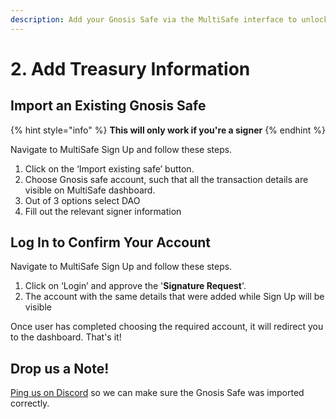 ```yaml
---
description: Add your Gnosis Safe via the MultiSafe interface to unlock the Treasury Tab
---
```


# 2. Add Treasury Information

## Import an Existing Gnosis Safe

{% hint style="info" %}
**This will only work if you're a signer**
{% endhint %}

Navigate to MultiSafe Sign Up and follow these steps.

1. Click on the ‘Import existing safe’ button.
2. Choose Gnosis safe account, such that all the transaction details are visible on MultiSafe dashboard.
3. Out of 3 options select DAO
4. Fill out the relevant signer information

## Log In to Confirm Your Account

Navigate to MultiSafe Sign Up and follow these steps.

1. Click on ‘Login’ and approve the '**Signature Request**'.
2. The account with the same details that were added while Sign Up will be visible

Once user has completed choosing the required account, it will redirect you to the dashboard. That's it! 

## Drop us a Note!

[Ping us on Discord](https://discord.com/invite/CEZ8WfuK8s) so we can make sure the Gnosis Safe was imported correctly.





  
  


